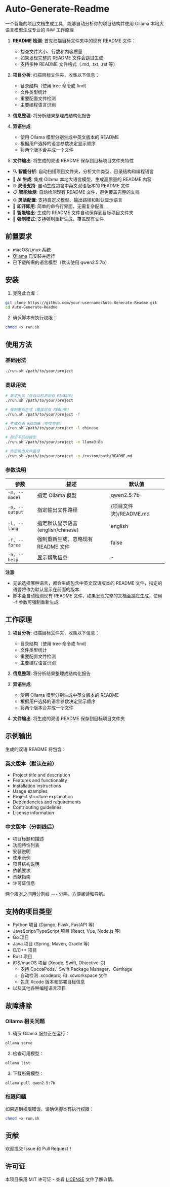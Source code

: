 # Auto-Generate-Readme

一个智能的项目文档生成工具，能够自动分析你的项目结构并使用 Ollama 本地大语言模型生成专业的 R## 工作原理

1. **README 检测**: 首先扫描目标文件夹中的现有 README 文件：
   - 检查文件大小、行数和内容质量
   - 如果发现完整的 README 文件会跳过生成
   - 支持多种 README 文件格式（.md, .txt, .rst 等）

2. **项目分析**: 扫描目标文件夹，收集以下信息：
   - 目录结构（使用 tree 命令或 find）
   - 文件类型统计
   - 重要配置文件检测
   - 主要编程语言识别

3. **信息整理**: 将分析结果整理成结构化报告

4. **双语生成**:
   - 使用 Ollama 模型分别生成中英文版本的 README
   - 根据用户选择的语言参数决定显示顺序
   - 将两个版本合并成一个文件

5. **文件输出**: 将生成的双语 README 保存到目标项目文件夹特性

- 🔍 **智能分析**: 自动扫描项目文件夹，分析文件类型、目录结构和编程语言
- 🤖 **AI 生成**: 集成 Ollama 本地大语言模型，生成高质量的 README 内容
- 🌐 **双语支持**: 自动生成包含中英文双语版本的 README 文件
- 📋 **智能检测**: 自动检测现有 README 文件，避免覆盖完整的文档
- ⚙️ **灵活配置**: 支持自定义模型、输出路径和默认显示语言
- 🎯 **即开即用**: 简单的命令行界面，无需复杂配置
- 📁 **智能输出**: 生成的 README 文件自动保存到目标项目文件夹
- 🔄 **强制模式**: 支持强制重新生成，覆盖现有文件

## 前置要求

- macOS/Linux 系统
- [Ollama](https://ollama.ai/) 已安装并运行
- 已下载所需的语言模型（默认使用 qwen2.5:7b）

## 安装

1. 克隆此仓库：
```bash
git clone https://github.com/your-username/Auto-Generate-Readme.git
cd Auto-Generate-Readme
```

2. 确保脚本有执行权限：
```bash
chmod +x run.sh
```

## 使用方法

### 基础用法

```bash
./run.sh /path/to/your/project
```

### 高级用法

```bash
# 基本用法（会自动检测现有 README）
./run.sh /path/to/your/project

# 强制重新生成（覆盖现有 README）
./run.sh /path/to/your/project -f

# 生成双语 README（中文在前）
./run.sh /path/to/your/project -l chinese

# 指定不同的模型
./run.sh /path/to/your/project -m llama3:8b

# 指定输出文件路径
./run.sh /path/to/your/project -o /custom/path/README.md
```

### 参数说明

| 参数 | 描述 | 默认值 |
|------|------|--------|
| `-m, --model` | 指定 Ollama 模型 | qwen2.5:7b |
| `-o, --output` | 指定输出文件路径 | {项目文件夹}/README.md |
| `-l, --lang` | 指定默认显示语言 (english/chinese) | english |
| `-f, --force` | 强制重新生成，忽略现有 README 文件 | false |
| `-h, --help` | 显示帮助信息 | - |

**注意**:
- 无论选择哪种语言，都会生成包含中英文双语版本的 README 文件，指定的语言将作为默认显示在前面的版本
- 脚本会自动检测现有 README 文件，如果发现完整的文档会跳过生成，使用 `-f` 参数可强制重新生成

## 工作原理

1. **项目分析**: 扫描目标文件夹，收集以下信息：
   - 目录结构（使用 tree 命令或 find）
   - 文件类型统计
   - 重要配置文件检测
   - 主要编程语言识别

2. **信息整理**: 将分析结果整理成结构化报告

3. **双语生成**:
   - 使用 Ollama 模型分别生成中英文版本的 README
   - 根据用户选择的语言参数决定显示顺序
   - 将两个版本合并成一个文件

4. **文件输出**: 将生成的双语 README 保存到目标项目文件夹

## 示例输出

生成的双语 README 将包含：

### 英文版本（默认在前）
- Project title and description
- Features and functionality
- Installation instructions
- Usage examples
- Project structure explanation
- Dependencies and requirements
- Contributing guidelines
- License information

### 中文版本（分割线后）
- 项目标题和描述
- 功能特性列表
- 安装说明
- 使用示例
- 项目结构说明
- 依赖要求
- 贡献指南
- 许可证信息

两个版本之间用分割线 `---` 分隔，方便阅读和导航。

## 支持的项目类型

- Python 项目 (Django, Flask, FastAPI 等)
- JavaScript/TypeScript 项目 (React, Vue, Node.js 等)
- Go 项目
- Java 项目 (Spring, Maven, Gradle 等)
- C/C++ 项目
- Rust 项目
- iOS/macOS 项目 (Xcode, Swift, Objective-C)
  - 支持 CocoaPods、Swift Package Manager、Carthage
  - 自动检测 .xcodeproj 和 .xcworkspace 文件
  - 包含 Xcode 版本和部署目标信息
- 以及其他各种编程语言项目

## 故障排除

### Ollama 相关问题

1. 确保 Ollama 服务正在运行：
```bash
ollama serve
```

2. 检查可用模型：
```bash
ollama list
```

3. 下载所需模型：
```bash
ollama pull qwen2.5:7b
```

### 权限问题

如果遇到权限错误，请确保脚本有执行权限：
```bash
chmod +x run.sh
```

## 贡献

欢迎提交 Issue 和 Pull Request！

## 许可证

本项目采用 MIT 许可证 - 查看 [LICENSE](LICENSE) 文件了解详情。
